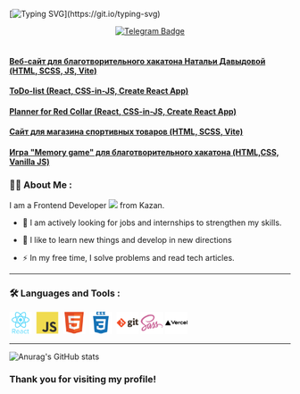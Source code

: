 <!-- Typing SVG -->
[![Typing SVG](https://readme-typing-svg.herokuapp.com?size=24&width=600&lines=Welcome+To+My+Code+World..)](https://git.io/typing-svg)


<div id="header" align="center">
  <a href="https://t.me/hbtchss">
    <img src="https://img.shields.io/badge/Telegram-blue?style=for-the-badge&logo=Telegram&logoColor=white" alt="Telegram Badge"/>
  </a>
</div>
<div align="center">
   <img src="https://komarev.com/ghpvc/?username=hbtch&style=flat-square&color=blue" alt=""/>
</div>
</div>

#### [Веб-сайт для  благотворительного хакатона Натальи Давыдовой (HTML, SCSS, JS, Vite)](https://github.com/hbtch/HackathonLayout.git)
#### [ToDo-list (React, CSS-in-JS, Create React App)](https://github.com/hbtch/ToDoPlanner.git)
#### [Planner for Red Collar (React, CSS-in-JS, Create React App)](https://github.com/hbtch/PlannerEvent-for-redcollar.git)
#### [Сайт для магазина спортивных товаров (HTML, SCSS, Vite)](https://github.com/hbtch/vite-project.git)
#### [Игра "Memory game" для благотворительного хакатона (HTML,CSS, Vanilla JS)](https://github.com/hbtch/pet-project-2.git)

### :woman_technologist: About Me :
I am a Frontend Developer <img src="https://media.giphy.com/media/WUlplcMpOCEmTGBtBW/giphy.gif" width="30"> from Kazan.
- :telescope: I am actively looking for jobs and internships to strengthen my skills.

- :seedling: I like to learn new things and develop in new directions
- :zap: In my free time, I solve problems and read tech articles.

---

### :hammer_and_wrench: Languages and Tools :
<div>
  <img src="https://github.com/devicons/devicon/blob/master/icons/react/react-original-wordmark.svg" title="React" alt="React" width="40" height="40"/>&nbsp;
  <img src="https://github.com/devicons/devicon/blob/master/icons/javascript/javascript-original.svg" title="JavaScript" alt="JavaScript" width="40" height="40"/>&nbsp;
  <img src="https://github.com/devicons/devicon/blob/master/icons/html5/html5-original.svg" title="HTML5" alt="HTML" width="40" height="40"/>&nbsp;
  <img src="https://github.com/devicons/devicon/blob/master/icons/css3/css3-plain-wordmark.svg"  title="CSS3" alt="CSS" width="40" height="40"/>&nbsp;
  <img src="https://github.com/devicons/devicon/blob/master/icons/git/git-original-wordmark.svg" title="Git" **alt="Git" width="40" height="40"/>
  <img src="https://raw.githubusercontent.com/devicons/devicon/master/icons/sass/sass-original.svg" alt="sass" width="40" height="40"/>
  <img src="https://github.com/devicons/devicon/blob/master/icons/vercel/vercel-original-wordmark.svg?short_path=cdccb52" alt="sass" width="40" height="40"/>
</div>

---

![Anurag's GitHub stats](https://github-readme-stats.vercel.app/api?username=hbtch&theme=cobalt&show_icons=true)<br>
### Thank you for visiting my profile!
